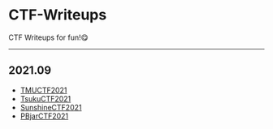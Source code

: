 # CTF-Writeups
CTF Writeups for fun!😋

---

## 2021.09

- [TMUCTF2021](./TMUCTF2021)
- [TsukuCTF2021](./TsukuCTF2021)
- [SunshineCTF2021](./SunshineCTF2021)
- [PBjarCTF2021](./PBjarCTF2021)

